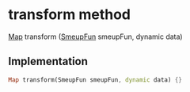 


# transform method








[Map](https://api.flutter.dev/flutter/dart-core/Map-class.html) transform
([SmeupFun](../../smeup_models_smeup_fun/SmeupFun-class.md) smeupFun, dynamic data)








## Implementation

```dart
Map transform(SmeupFun smeupFun, dynamic data) {}
```







